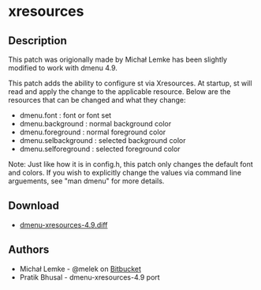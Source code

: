 xresources
==========

Description
-----------
This patch was origionally made by Michał Lemke has been slightly modified to
work with dmenu 4.9.

This patch adds the ability to configure st via Xresources. At startup, st will
read and apply the change to the applicable resource. Below are the resources
that can be changed and what they change:

- dmenu.font          : font or font set
- dmenu.background    : normal background color
- dmenu.foreground    : normal foreground color
- dmenu.selbackground : selected background color
- dmenu.selforeground : selected foreground color

Note: Just like how it is in config.h, this patch only changes the default font
and colors. If you wish to explicitly change the values via
command line arguements, see "man dmenu" for more details.

Download
--------
* [dmenu-xresources-4.9.diff](dmenu-xresources-4.9.diff)

Authors
-------
* Michał Lemke - @melek on [Bitbucket](http://bitbucket.org/melek/dmenu2/)
* Pratik Bhusal - dmenu-xresources-4.9 port

